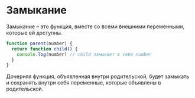 # Замыкание
Замыкание – это функция, вместе со всеми внешними переменными, которые ей доступны.

```js
function parent(number) {
  return function child() {
    console.log(number) // child замыкает в себе number
  }
}
```
Дочерняя функция, объявленная внутри родительской, будет замыкать и сохранять внутри себя переменные, которые объявлены в родительской.
